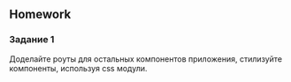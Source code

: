 ##  Homework

### Задание 1
Доделайте роуты для остальных компонентов приложения, стилизуйте компоненты, используя css модули.

